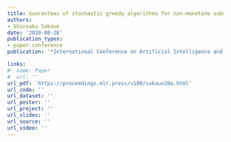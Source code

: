 ```yaml
---
title: Guarantees of stochastic greedy algorithms for non-monotone submodular maximization with cardinality constraints
authors:
- Shinsaku Sakaue
date: '2020-08-26'
publication_types:
- paper-conference
publication: '*International Conference on Artificial Intelligence and Statistics (AISTATS)*'

links:
#- name: Paper
#  url: ''
url_pdf: 'https://proceedings.mlr.press/v108/sakaue20a.html'
url_code: ''
url_dataset: ''
url_poster: ''
url_project: ''
url_slides: ''
url_source: ''
url_video: ''
---
```

